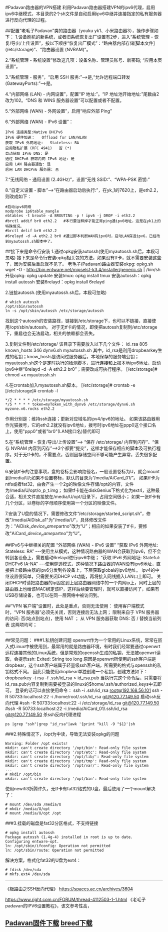 #Padavan路由器的VPN搭建
利用Padavan路由器搭建VPN的ipv6代理，启用ipv6中继模式，本目录的2个sh文件是自动启用ipv6中继并连接指定的私有服务器进行反向代理的过程。

##配置“老毛子Padavan”类的路由器（youku yk1、小米路由器3），操作步骤如下：
1.设备刷机的新系统，或者旧系统恢复出厂设置有2步，进入“系统管理 - 恢复/导出/上传设置”，按以下顺序“恢复出厂模式”：“路由器内部存储[脚本文件] (/etc/storage)”、“路由器设置 (NVRAM)”。

2.“系统管理 - 系统设置”修改这几项：设备名称、管理员账号、新密码; “应用本页设置”。

3.“系统管理 - 服务”，“启用 SSH 服务:”-->是,“允许远程端口转发 (GatewayPorts):”-->是。

4.“内部网络 (LAN) - 内网设置”，配置“IP 地址:”。“IP 地址池开始地址:”尾数由2改为102。“DNS 和 WINS 服务器设置”可以配置或者不配置。

5.“外部网络 (WAN) - 外网设置”，启用“响应外部 Ping”

6.“外部网络 (WAN) - IPv6 设置”：
```
IPv6 连接类型:Native DHCPv6
IPv6 硬件加速：   Offload for LAN/WLAN
获取 IPv6 外网地址:   Stateless: RA
启用隐私扩展 (RFC 4941)   否 (*)
自动获取 IPv6 DNS: 是
通过 DHCPv6 获取内网 IPv6 地址: 是
启用 LAN 路由器通告: 是
启用 LAN DHCPv6 服务器: 否
```

7.“无线网络 - 通用设置 (2.4GHz)”，设置“无线 SSID:”、“WPA-PSK 密钥:”

8.“自定义设置 - 脚本”-->“在路由器启动后执行:”，在yk_1的7620上，是eth2.2，则改成如下：
```
#启动ipv6网络
modprobe ip6table_mangle
ebtables -t broute -A BROUTING -p ! ipv6 -j DROP -i eth2.2
#brctl addif br0 eth2.2   #本行要注释掉才能正常ping通ipv6地址，这是在yk1上的特殊情况。
#brctl delif br0 eth2.2
#6relayd -d -A eth2.2 br0 #通过脚本判断WAN有ipv6时，启动LAN穿透ipv6，已经改到myautossh.sh脚本中了。
```

##接下来是命令行安装
1.通过opkg安装autossh(使用myautossh.sh后，本段可忽略)
接下来是命令行安装opkg相关包的方法，如果没有tf卡，就不需要安装这些了，因为安装后重启就不见了。
老毛子(Padavan)路由器安装okpg: opkg.sh
wget -O - http://bin.entware.net/mipselsf-k3.4/installer/generic.sh | /bin/sh
升级opkg: opkg update
安装tmux: opkg install tmux
安装autossh：opkg install autossh
安装6relayd：opkg install 6relayd

2.链接autossh.(使用myautossh.sh后，本段可忽略)
```
# which autossh
/opt/sbin/autossh
ln -s /opt/sbin/autossh /etc/storage/autossh
```
找到这个autossh的安装路径，链接到/etc/storage下，也可以不链接，直接使用/opt/sbin/autossh。
对于无tf卡的情况，即使把autossh复制到/etc/storage下，重启也会无法启动，相关的依赖都会丢失。

3.复制文件到/etc/storage/
该目录下需要放入以下几个文件：
id_rsa 805
known_hosts 346
dynv6.sh
myautossh.sh
其中，id_rsa是利用dropbearkey生成的私钥；know_hosts是访问过服务器后，本地保存的服务端公钥；myautossh.sh这个是定时执行的检测脚本，进行连接和上报本地ipv6地址，启动ipv6中继“6relayd -d -A eth2.2 br0”；需要改成可执行程序。
[/etc/storage]# chmod +x myautossh.sh

4.在crontab加入myautossh.sh脚本。
[/etc/storage]# crontab -e
[/etc/storage]# crontab -l
```
*/2 * * * * /etc/storage/myautossh.sh
*/5 * * * * token=myToken_with_dynv6 /etc/storage/dynv6.sh myzone.v6.rocks eth2.2
```
作用分别是：维持ssh连接；更新对应域名的ipv4/ipv6的地址。
如果该路由器用作光猫拨号，它的eth2.2就没有ipv6地址，拨号时ipv6地址在ppp0这个接口名上，使用"ppp0"或者"br0"(LAN接口名)替代即可

5.在“系统管理 - 恢复/导出/上传设置”-->
“保存 /etc/storage/ 内容到闪存”、“保存 NVRAM 内容到闪存”-->2个都要“提交”，这样才能保存相应的脚本及可执行程序。对于无tf卡的，不需要点，否则因存储空间不够可能产生异常，丢失很多配置。

6.安装tf卡的注意事项，盘的卷标会影响路径名，一般设置卷标为U，就会mount到/media/U/;如果不设置卷标，默认的目录为“/media/AiCard_01/”。
如果tf卡为ntfs或者fat32，由会产生一个2g的映像文件存储/opt的内容，文件为/media/U/opt/o_p_t.img；
如果tf卡能在diskGenius下格式化为ext4，这种最合适，相关文件直接放在/media/U/opt/目录下，占用空间很小；
如果一张tf卡有几个分区，以卷标的字母顺序使用第一个分区的映像文件。

7.安装了U盘的情况下，需要修改文件“/etc/storage/started_script.sh”，修改"/media/AiDisk_a1"为"/media/U"，具体修改文件为："AiDisk_$device_name$partno"改为“U”；相应的如果安装了tf卡，要修改"AiCard_$device_name$partno"为“U”。

##IPv6与中继相关的配置
“外部网络 (WAN) - IPv6 设置”
“获取 IPv6 外网地址:   Stateless: RA”
---使用主从模式，这种情况路由器的WAN会获取到ipv6，但不会转到各设备上，需要启动6relayd进行ipv6中继；
“获取 IPv6 外网地址:   Stateful: DHCPv6 IA-NA”
---使用穿透模式，这种情况下路由器的WAN没有ipv6地址，直接把上级路由器的ipv6分发到各设备上，下层获取global的ipv6地址。
ipv4的中继设置很简单，只需要关闭DHCP v4功能，再将接入网线插入LAN口上即可。
关闭DHCP时请把路由器的ip固定到上层路由器网络中的一个内网ip上，同时上层的路由器上也给该MAC绑定该IP，这样后续要管理时，就可以直接访问了，如果有USB存储设备，也可以在同一层网络中被访问到。

##“VPN 客户端”设置时，此处是重点，否则无法使用：
使用客户端模式时，“VPN 服务器”必须先关闭，否则连接后无法上网；
限制来自于 VPN 服务器的访问:   否(站点到站点)，使用 NAT ；
从 VPN 服务器获取 DNS:    否 / 替换当前列表  这两项均可；



-----------------------------------------------------------
##常见问题：
###1.私钥创建问题
openwrt作为一个常用的Linux系统，常常在嵌入式Linux中被使用到，最常用的就是路由器环境，有时我们经常要通过openwrt远程连接其他的Linux系统，但是常规的openssh生成的私钥，无法被openwrt读取，会提示ssh: Exited: String too long
原因是openwrt所使用的ssh客户端是dropbear，这个ssh客户端属于轻量级ssh客户端，所需要的格式与openssh的私钥格式不同。
因此只能使用dropbear单独创建一个私钥，创建方法如下：
dropbearkey -t rsa -f .ssh/id_rsa > id_rsa.pub
当执行完这个命令后，只需要将id_rsa.pub内容复制到需要被登录的linux的$home/.ssh/authorized_keys中去即可。
登录的话可以直接使用命令：
ssh -i .ssh/id_rsa root@192.168.56.101
ssh -R 50733:localhost:22 -i /home/root/.ssh/id_rsa git@120.77.149.50
启动ssh反向代理  #ssh -R 50733:localhost:22 -i /etc/storage/id_rsa git@120.77.149.50
#ssh -R 50733:localhost:22 -i /media/AiCard_01/.ssh/id_rsa git@120.77.149.50
杀ssh反向代理进程
```
ps |grep "ssh"|grep "id_rsa"|awk '{print "kill -9 "$1}'|sh
```

###2.特殊情况下，/opt为中读，导致无法安装opkg的问题
```
Warning: Folder /opt exists!
mkdir: can't create directory '/opt/bin': Read-only file system
mkdir: can't create directory '/opt/etc': Read-only file system
mkdir: can't create directory '/opt/lib/': Read-only file system
mkdir: can't create directory '/opt/tmp': Read-only file system
mkdir: can't create directory '/opt/var/': Read-only file system
...
# mkdir /opt/bin
mkdir: can't create directory '/opt/bin': Read-only file system
```
使用newifi3折腾许久，无tf卡有fat32格式的U盘，最后使用了一个mount解决了：
```
# mount /dev/sda /media/U
# mkdir /media/U/opt
# mount /media/U/opt /opt
```

###3.挂载的磁盘是fat32分区格式，不支持链接
```
# opkg install autossh
Package autossh (1.4g-4) installed in root is up to date.
Configuring entware-opt.
ln: /opt/sbin/ifconfig: Operation not permitted
ln: /opt/sbin/route: Operation not permitted
```
解决方案，格式化fat32的U盘为ext4：
```
# fdisk /dev/sda
# mkfs.ext4 /dev/sda
```

-----------------------------------------------------------

《极路由之SSH反向代理》
https://spaces.ac.cn/archives/3604


https://www.right.com.cn/FORUM/thread-4112503-1-1.html
《老毛子padavan的IPV6设置教程》，该文参考性高，

[Padavan固件下载](https://opt.cn2qq.com/padavan/)
[breed下载](https://breed.hackpascal.net/)
-----------------------------------------------------------
